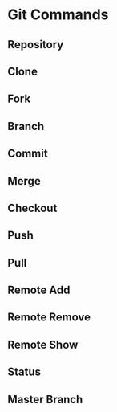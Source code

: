 # Git Commands


## Repository

## Clone

## Fork

## Branch

## Commit

## Merge

## Checkout

## Push

## Pull

## Remote Add

## Remote Remove

## Remote Show

## Status

## Master Branch

